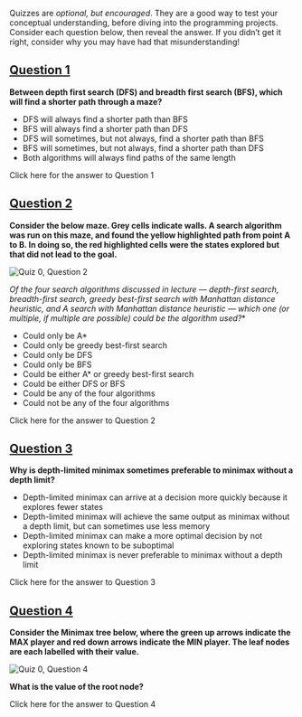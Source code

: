 Quizzes are _optional, but encouraged_. They are a good way to test your conceptual understanding, before diving into the programming projects. Consider each question below, then reveal the answer. If you didn’t get it right, consider why you may have had that misunderstanding!

## [Question 1](https://cs50.harvard.edu/ai/2024/quizzes/0/#question-1)

**Between depth first search (DFS) and breadth first search (BFS), which will find a shorter path through a maze?**

- DFS will always find a shorter path than BFS
- BFS will always find a shorter path than DFS
- DFS will sometimes, but not always, find a shorter path than BFS
- BFS will sometimes, but not always, find a shorter path than DFS
- Both algorithms will always find paths of the same length

Click here for the answer to Question 1

## [Question 2](https://cs50.harvard.edu/ai/2024/quizzes/0/#question-2)

**Consider the below maze. Grey cells indicate walls. A search algorithm was run on this maze, and found the yellow highlighted path from point A to B. In doing so, the red highlighted cells were the states explored but that did not lead to the goal.**

![Quiz 0, Question 2](https://cs50.harvard.edu/ai/2024/quizzes/images/q0q2.png)

**Of the four search algorithms discussed in lecture — depth-first search, breadth-first search, greedy best-first search with Manhattan distance heuristic, and A* search with Manhattan distance heuristic — which one (or multiple, if multiple are possible) could be the algorithm used?**

- Could only be A*
- Could only be greedy best-first search
- Could only be DFS
- Could only be BFS
- Could be either A* or greedy best-first search
- Could be either DFS or BFS
- Could be any of the four algorithms
- Could not be any of the four algorithms

Click here for the answer to Question 2

## [Question 3](https://cs50.harvard.edu/ai/2024/quizzes/0/#question-3)

**Why is depth-limited minimax sometimes preferable to minimax without a depth limit?**

- Depth-limited minimax can arrive at a decision more quickly because it explores fewer states
- Depth-limited minimax will achieve the same output as minimax without a depth limit, but can sometimes use less memory
- Depth-limited minimax can make a more optimal decision by not exploring states known to be suboptimal
- Depth-limited minimax is never preferable to minimax without a depth limit

Click here for the answer to Question 3

## [Question 4](https://cs50.harvard.edu/ai/2024/quizzes/0/#question-4)

**Consider the Minimax tree below, where the green up arrows indicate the MAX player and red down arrows indicate the MIN player. The leaf nodes are each labelled with their value.**

![Quiz 0, Question 4](https://cs50.harvard.edu/ai/2024/quizzes/images/q0q4.png)

**What is the value of the root node?**

Click here for the answer to Question 4